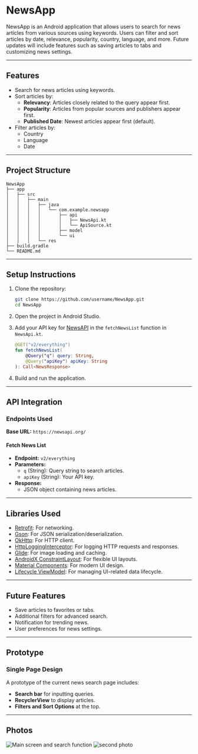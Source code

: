 # NewsApp

NewsApp is an Android application that allows users to search for news articles from various sources using keywords. Users can filter and sort articles by date, relevance, popularity, country, language, and more. Future updates will include features such as saving articles to tabs and customizing news settings.

---

## Features
- Search for news articles using keywords.
- Sort articles by:
  - **Relevancy**: Articles closely related to the query appear first.
  - **Popularity**: Articles from popular sources and publishers appear first.
  - **Published Date**: Newest articles appear first (default).
- Filter articles by:
  - Country
  - Language
  - Date

---

## Project Structure
```
NewsApp
├── app
│   ├── src
│   │   ├── main
│   │   │   ├── java
│   │   │   │   └── com.example.newsapp
│   │   │   │       ├── api
│   │   │   │       │   ├── NewsApi.kt
│   │   │   │       │   └── ApiSource.kt
│   │   │   │       ├── model
│   │   │   │       └── ui
│   │   │   └── res
├── build.gradle
└── README.md
```

---

## Setup Instructions
1. Clone the repository:
   ```bash
   git clone https://github.com/username/NewsApp.git
   cd NewsApp
   ```

2. Open the project in Android Studio.

3. Add your API key for [NewsAPI](https://newsapi.org/) in the `fetchNewsList` function in `NewsApi.kt`.
   ```kotlin
   @GET("v2/everything")
   fun fetchNewsList(
       @Query("q") query: String,
       @Query("apiKey") apiKey: String
   ): Call<NewsResponse>
   ```

4. Build and run the application.

---

## API Integration

### Endpoints Used
**Base URL:** `https://newsapi.org/`

#### Fetch News List
- **Endpoint:** `v2/everything`
- **Parameters:**
  - `q` (String): Query string to search articles.
  - `apiKey` (String): Your API key.
- **Response:**
  - JSON object containing news articles.

---

## Libraries Used
- [Retrofit](https://square.github.io/retrofit/): For networking.
- [Gson](https://github.com/google/gson): For JSON serialization/deserialization.
- [OkHttp](https://square.github.io/okhttp/): For HTTP client.
- [HttpLoggingInterceptor](https://github.com/square/okhttp/tree/master/okhttp-logging-interceptor): For logging HTTP requests and responses.
- [Glide](https://github.com/bumptech/glide): For image loading and caching.
- [AndroidX ConstraintLayout](https://developer.android.com/reference/androidx/constraintlayout/widget/ConstraintLayout): For flexible UI layouts.
- [Material Components](https://material.io/components): For modern UI design.
- [Lifecycle ViewModel](https://developer.android.com/topic/libraries/architecture/viewmodel): For managing UI-related data lifecycle.

---

## Future Features
- Save articles to favorites or tabs.
- Additional filters for advanced search.
- Notification for trending news.
- User preferences for news settings.

---

## Prototype
### Single Page Design
A prototype of the current news search page includes:
- **Search bar** for inputting queries.
- **RecyclerView** to display articles.
- **Filters and Sort Options** at the top.

---

## Photos
![Main screen and search function](/assets/images/studio64_3xUn9vZiqA.png)
![second photo](/assets/images/studio64_ZxLsShlVQp.png)
